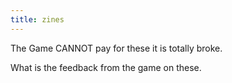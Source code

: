 ```yaml
---
title: zines
---
```


The Game CANNOT pay for these it is totally broke. 

What is the feedback from the game on these.